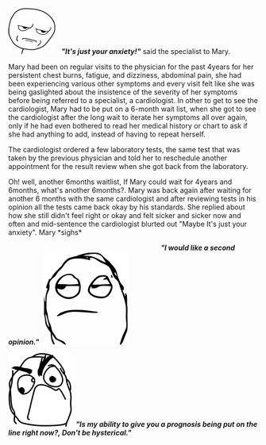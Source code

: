 



![meme](image/meme_stern_face.jpg) &nbsp;&nbsp;<em><strong>"It's just your anxiety!"</strong></em> said the specialist to Mary.




Mary had been on regular visits to the physician for the past 4years for her persistent chest burns, fatigue, and dizziness, abdominal pain, she had been experiencing various other symptoms and every visit felt like she was being gaslighted about the insistence of the severity of her symptoms before being referred to a specialist, a cardiologist. In other to get to see the cardiologist, Mary had to be put on a 6-month wait list, when she got to see the cardiologist after the long wait to iterate her symptoms all over again, only if he had even bothered to read her medical history or chart to ask if she had anything to add, instead of having to repeat herself.


<p>The cardiologist ordered a few laboratory tests, the same test that was taken by the previous physician and told her to reschedule another appointment for the result review when she got back from the laboratory.</p> Oh! well, another 6months waitlist, If Mary could wait for 4years and 6months, what's another 6months?. Mary was back again after waiting for another 6 months with the same cardiologist and after reviewing tests in his opinion all the tests came back okay by his standards. She replied about how she still didn't feel right or okay and felt sicker and sicker now and often and mid-sentence the cardiologist blurted out "Maybe It's just your anxiety". Mary *sighs*


&nbsp;&nbsp;&nbsp;&nbsp;&nbsp;&nbsp;&nbsp;&nbsp;&nbsp;&nbsp;&nbsp;&nbsp;&nbsp;&nbsp;&nbsp;&nbsp;&nbsp;&nbsp;&nbsp;&nbsp;&nbsp;&nbsp;&nbsp;&nbsp;&nbsp;&nbsp;&nbsp;&nbsp;&nbsp;&nbsp;&nbsp;&nbsp;&nbsp;&nbsp;&nbsp;&nbsp;&nbsp;&nbsp;&nbsp;&nbsp;&nbsp;&nbsp;&nbsp;&nbsp;&nbsp;&nbsp;&nbsp;&nbsp;&nbsp;&nbsp;&nbsp;&nbsp;&nbsp;&nbsp;&nbsp;&nbsp;&nbsp;&nbsp;&nbsp;&nbsp;&nbsp;&nbsp;&nbsp;&nbsp;&nbsp;&nbsp;&nbsp;&nbsp;&nbsp;&nbsp;&nbsp;&nbsp;&nbsp;&nbsp;&nbsp;&nbsp;&nbsp;&nbsp;<em><strong>"I would like a second opinion."</strong></em>&nbsp;&nbsp;![meme_two](image/meme_sigh_face.png)


![meme_face_three](image/meme_face_umph.png)&nbsp;&nbsp;<em><strong>"Is my ability to give you a prognosis being put on the line right now?, Don't be hysterical."</strong></em>
